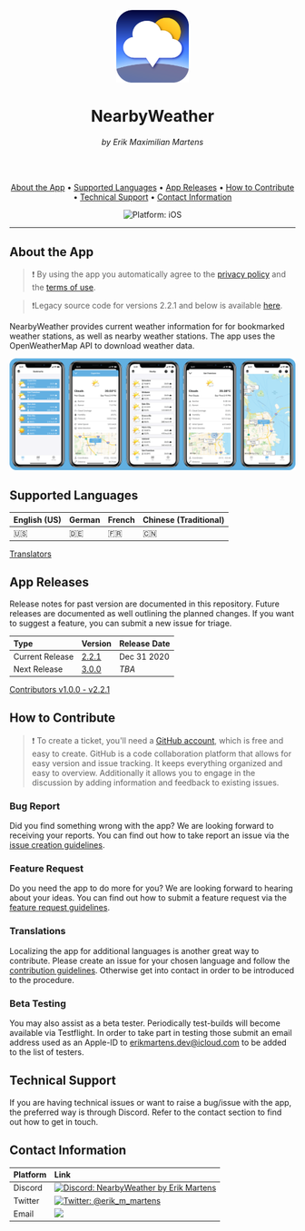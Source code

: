 <p align="center">
<img src="Resources/app_icon.png" alt="NearbyWeather for iOS" height="128" width="128">
</p>

<h1 align="center">NearbyWeather</h1>
<h6 align="center">by Erik Maximilian Martens</h6>

<br>
<p align="center">
  <a href="#about-the-app">About the App</a> •
  <a href="#supported-languages">Supported Languages</a> •
  <a href="#app-releases">App Releases</a> •
  <a href="#how-to-contribute">How to Contribute</a> •
  <a href="#technical-support">Technical Support</a> •
  <a href="#contact-information">Contact Information</a>
</p>

<p align="center">
  <img src="https://img.shields.io/badge/Platform-iOS%2015.0+-lightgrey.svg" alt="Platform: iOS">
</p>

---

## About the App

> ❗️ By using the app you automatically agree to the [privacy policy](PRIVACYPOLICY.md) and the [terms of use](TERMSOFUSE.md).

> ❗️Legacy source code for versions 2.2.1 and below is available [here](https://github.com/erikmartens/nearbyweather-legacy).

NearbyWeather provides current weather information for for bookmarked weather stations, as well as nearby weather stations. The app uses the OpenWeatherMap API to download weather data.

<p align="center">
<img src="Resources/screenshots.PNG" alt="NearbyWeather Screenshots">
</p>

## Supported Languages

| English (US) | German | French | Chinese (Traditional) |
|:--|:--|:--|:--|
| 🇺🇸 | 🇩🇪 | 🇫🇷 | 🇨🇳 |

[Translators](Contributors/TRANSLATORS.md)

## App Releases

Release notes for past version are documented in this repository. Future releases are documented as well outlining the planned changes. If you want to suggest a feature, you can submit a new issue for triage.

| Type | Version | Release Date |
|:--|:--|:--|
| Current Release | [2.2.1](Releases/version_2_2_1.md) | Dec 31 2020 |
| Next Release | [3.0.0](Releases/version_3_0_0.md) | _TBA_ |

[Contributors v1.0.0 - v2.2.1](Contributors/CONTRIBUTORS.md)

## How to Contribute

> ❗️ To create a ticket, you'll need a [GitHub account](https://github.com/), which is free and easy to create. GitHub is a code collaboration platform that allows for easy version and issue tracking. It keeps everything organized and easy to overview. Additionally it allows you to engage in the discussion by adding information and feedback to existing issues.

### Bug Report

Did you find something wrong with the app? We are looking forward to receiving your reports. You can find out how to take report an issue via the [issue creation guidelines](ISSUECREATION.md).

### Feature Request

Do you need the app to do more for you? We are looking forward to hearing about your ideas. You can find out how to submit a feature request via the [feature request guidelines](FEATUREREQUESTING.md).

### Translations

Localizing the app for additional languages is another great way to contribute. Please create an issue for your chosen language and follow the [contribution guidelines](CONTRIBUTING.md). Otherwise get into contact in order to be introduced to the procedure.

### Beta Testing

You may also assist as a beta tester. Periodically test-builds will become available via Testflight. In order to take part in testing those submit an email address used as an Apple-ID to [erikmartens.dev@icloud.com](mailto:erikmartens.dev@icloud.com) to be added to the list of testers.

## Technical Support

If you are having technical issues or want to raise a bug/issue with the app, the preferred way is through Discord. Refer to the contact section to find out how to get in touch.

## Contact Information

| Platform | Link |
|:--|:--|
| Discord | <a href="https://discord.gg/fxPgKzC"><img src="https://img.shields.io/discord/717413902689894411.svg?style=shield" alt="Discord: NearbyWeather by Erik Martens"/></a> |
| Twitter | <a href="https://twitter.com/erik_m_martens"><img src="https://img.shields.io/badge/Twitter-@erik_m_martens-blue.svg" alt="Twitter: @erik_m_martens"/></a> |
| Email | <a href="mailto:erikmartens.dev@gicloud.com" title="erikmartens.dev@icloud.com"><img src="https://img.shields.io/badge/email-erikmartens.dev@icloud.com-green?logo=mail&style=flat&logoColor=white"></a> |

